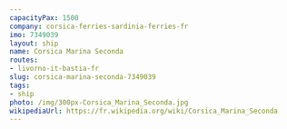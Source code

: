 ```yaml
---
capacityPax: 1500
company: corsica-ferries-sardinia-ferries-fr
imo: 7349039
layout: ship
name: Corsica Marina Seconda
routes:
- livorno-it-bastia-fr
slug: corsica-marina-seconda-7349039
tags:
- ship
photo: /img/300px-Corsica_Marina_Seconda.jpg
wikipediaUrl: https://fr.wikipedia.org/wiki/Corsica_Marina_Seconda
---
```

